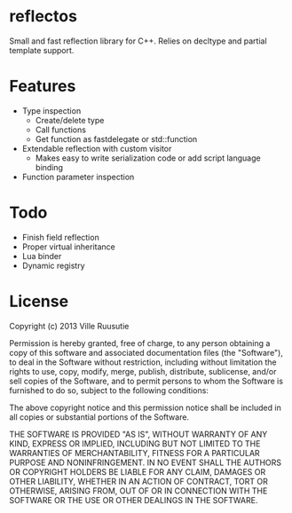 reflectos
=========

Small and fast reflection library for C++. Relies on decltype and partial template support.


Features
========
- Type inspection
  - Create/delete type
  - Call functions
  - Get function as fastdelegate or std::function
- Extendable reflection with custom visitor
  - Makes easy to write serialization code or add script language binding
- Function parameter inspection


Todo
====
- Finish field reflection
- Proper virtual inheritance
- Lua binder
- Dynamic registry


License
=======

Copyright (c) 2013 Ville Ruusutie

Permission is hereby granted, free of charge, to any person obtaining a copy
of this software and associated documentation files (the "Software"), to deal
in the Software without restriction, including without limitation the rights
to use, copy, modify, merge, publish, distribute, sublicense, and/or sell
copies of the Software, and to permit persons to whom the Software is furnished
to do so, subject to the following conditions:

The above copyright notice and this permission notice shall be included in all
copies or substantial portions of the Software.

THE SOFTWARE IS PROVIDED "AS IS", WITHOUT WARRANTY OF ANY KIND, EXPRESS OR
IMPLIED, INCLUDING BUT NOT LIMITED TO THE WARRANTIES OF MERCHANTABILITY,
FITNESS FOR A PARTICULAR PURPOSE AND NONINFRINGEMENT. IN NO EVENT SHALL
THE AUTHORS OR COPYRIGHT HOLDERS BE LIABLE FOR ANY CLAIM, DAMAGES OR OTHER
LIABILITY, WHETHER IN AN ACTION OF CONTRACT, TORT OR OTHERWISE, ARISING FROM,
OUT OF OR IN CONNECTION WITH THE SOFTWARE OR THE USE OR OTHER DEALINGS
IN THE SOFTWARE.
